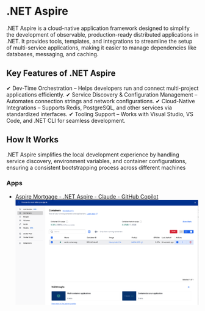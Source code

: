﻿
# .NET Aspire

.NET Aspire is a cloud-native application framework designed to simplify the development of observable, production-ready distributed applications in .NET. It provides tools, templates, and integrations to streamline the setup of multi-service applications, making it easier to manage dependencies like databases, messaging, and caching.

## Key Features of .NET Aspire
✔ Dev-Time Orchestration – Helps developers run and connect multi-project applications efficiently.
✔ Service Discovery & Configuration Management – Automates connection strings and network configurations.
✔ Cloud-Native Integrations – Supports Redis, PostgreSQL, and other services via standardized interfaces.
✔ Tooling Support – Works with Visual Studio, VS Code, and .NET CLI for seamless development.

## How It Works
.NET Aspire simplifies the local development experience by handling service discovery, environment variables, and container configurations, ensuring a consistent bootstrapping process across different machines

### Apps
-   <a href="https://github.com/spusgh/SaaS_Apps/tree/main/FinTech_.NETAspire">Aspire Mortgage - .NET Aspire - Claude - GitHub Copilot</a><br/>
 ![alt text](https://github.com/spusgh/SaaS_Apps/blob/main/FinTech_.NETAspire/Aspire%20Mortgage%20-%20.NET%20Aspire%20-%20Claude%20-%20GitHub%20Copilot.gif?raw=true)
